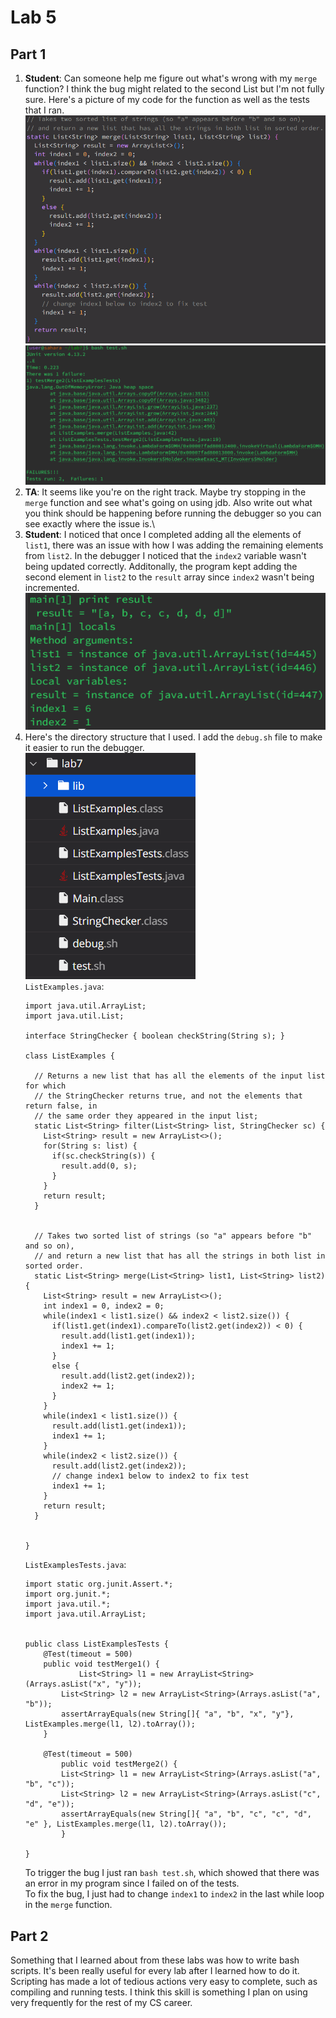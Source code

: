 # Lab 5
## Part 1
1) **Student**: Can someone help me figure out what's wrong with my `merge` function? I think the bug might related to the second List but I'm not fully sure. Here's a picture of my code for the function as well as the tests that I ran.\
  ![merge function](merge.png)\
  ![test functions](test.png)
2) **TA**: It seems like you're on the right track. Maybe try stopping in the `merge` function and see what's going on using jdb. Also write out what you think should be happening before running the debugger so you can see exactly where the issue is.\
3) **Student**: I noticed that once I completed adding all the elements of `list1`, there was an issue with how I was adding the remaining elements from `list2`. In the debugger I noticed that the `index2` variable wasn't being updated correctly. Additonally, the program kept adding the second element in `list2` to the `result` array since `index2` wasn't being incremented.\
   ![debugging](debug.png)
4) Here's the directory structure that I used. I add the `debug.sh` file to make it easier to run the debugger.\
   ![file structure](structure.png)\
   `ListExamples.java`:
    ```
    import java.util.ArrayList;
    import java.util.List;
    
    interface StringChecker { boolean checkString(String s); }
    
    class ListExamples {
    
      // Returns a new list that has all the elements of the input list for which
      // the StringChecker returns true, and not the elements that return false, in
      // the same order they appeared in the input list;
      static List<String> filter(List<String> list, StringChecker sc) {
        List<String> result = new ArrayList<>();
        for(String s: list) {
          if(sc.checkString(s)) {
            result.add(0, s);
          }
        }
        return result;
      }
    
    
      // Takes two sorted list of strings (so "a" appears before "b" and so on),
      // and return a new list that has all the strings in both list in sorted order.
      static List<String> merge(List<String> list1, List<String> list2) {
        List<String> result = new ArrayList<>();
        int index1 = 0, index2 = 0;
        while(index1 < list1.size() && index2 < list2.size()) {
          if(list1.get(index1).compareTo(list2.get(index2)) < 0) {
            result.add(list1.get(index1));
            index1 += 1;
          }
          else {
            result.add(list2.get(index2));
            index2 += 1;
          }
        }
        while(index1 < list1.size()) {
          result.add(list1.get(index1));
          index1 += 1;
        }
        while(index2 < list2.size()) {
          result.add(list2.get(index2));
          // change index1 below to index2 to fix test
          index1 += 1;
        }
        return result;
      }
    
    
    }
    ```
    `ListExamplesTests.java`:
    ```
    import static org.junit.Assert.*;
    import org.junit.*;
    import java.util.*;
    import java.util.ArrayList;
    
    
    public class ListExamplesTests {
    	@Test(timeout = 500)
    	public void testMerge1() {
        		List<String> l1 = new ArrayList<String>(Arrays.asList("x", "y"));
    		List<String> l2 = new ArrayList<String>(Arrays.asList("a", "b"));
    		assertArrayEquals(new String[]{ "a", "b", "x", "y"}, ListExamples.merge(l1, l2).toArray());
    	}
    	
    	@Test(timeout = 500)
            public void testMerge2() {
    		List<String> l1 = new ArrayList<String>(Arrays.asList("a", "b", "c"));
    		List<String> l2 = new ArrayList<String>(Arrays.asList("c", "d", "e"));
    		assertArrayEquals(new String[]{ "a", "b", "c", "c", "d", "e" }, ListExamples.merge(l1, l2).toArray());
            }
    
    }
    ```
    To trigger the bug I just ran `bash test.sh`, which showed that there was an error in my program since I failed on of the tests.\
    To fix the bug, I just had to change `index1` to `index2` in the last while loop in the `merge` function.
## Part 2
Something that I learned about from these labs was how to write bash scripts. It's been really useful for every lab after I learned how to do it. Scripting has made a lot of tedious actions very easy to complete, such as compiling and running tests. I think this skill is something I plan on using very frequently for the rest of my CS career.  
